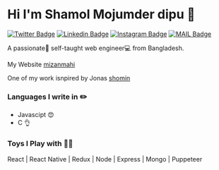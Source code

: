 # Hi I'm Shamol Mojumder dipu :rocket:

[![Twitter Badge](https://img.shields.io/badge/-MizanMahi-1ca0f1?style=flat-square&labelColor=1ca0f1&logo=twitter&logoColor=white&link=https://twitter.com/AroraShreshth)](https://twitter.com/mizan__mahi) [![Linkedin Badge](https://img.shields.io/badge/-MizanMahi-blue?style=flat-square&logo=Linkedin&logoColor=white&link=https://www.linkedin.com/in/ShreshthArora/)](https://www.linkedin.com/in/mizan-mahi/) [![Instagram Badge](https://img.shields.io/badge/-@MizanMahi-03a57a?style=flat-square&labelColor=white&logo=Instagram&link=https://instagram.com/AroraShreshth/)](https://www.instagram.com/mizan_mahi/)
[![MAIL Badge](https://img.shields.io/badge/-mizanmahi24-c14438?style=flat-square&logo=Gmail&logoColor=white&link=mailto:hey@shreshtharora.co)](mailto:shamolmojumder14@gmail.com)

A passionate👨 self-taught web engineer💻 from Bangladesh.

My Website [mizanmahi](https://mizanmahi.github.io/me)


One of my work isnpired by Jonas [shomin](shamolmojumder.github.io/)

### Languages I write in :pencil2:

- Javascipt 😍
- C 👌

### Toys I Play with 👨‍💻

React | React Native | Redux | Node | Express | Mongo | Puppeteer